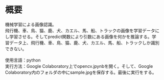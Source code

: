 # 概要  
機械学習による画像認識。  
飛行機、車、鳥、猫、鹿、犬、カエル、馬、船、トラックの画像を学習データにし学習させる。そしてpredict関数により引数にある画像を何かを推論する。学習データ上、飛行機、車、鳥、猫、鹿、犬、カエル、馬、船、トラックしか識別できない。  
<br>
使用言語：python  
実行方法：Google Colaboratory上でopencv.jpynbを開く。そして、Google Colaboratory内のフォルダの中にsample.jpgを保存する。最後に実行をする。
